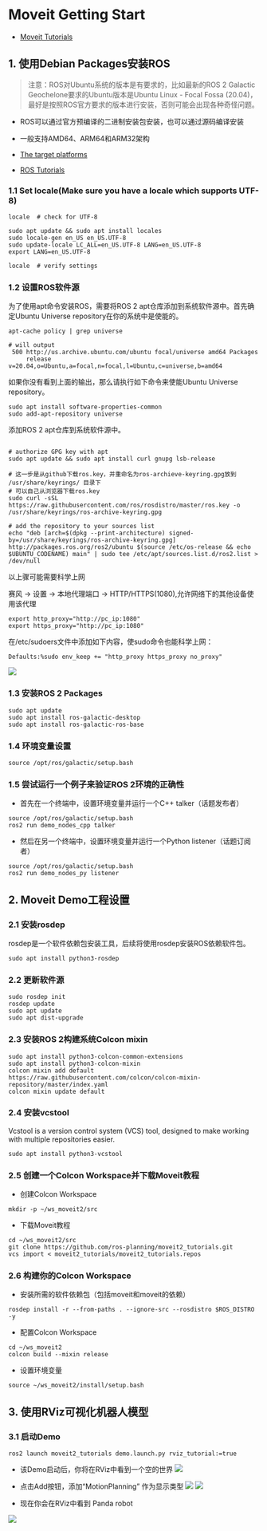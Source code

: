 # Moveit Getting Start

* [Moveit Tutorials](https://moveit.picknik.ai/galactic/doc/tutorials/getting_started/getting_started.html)

## 1. 使用Debian Packages安装ROS

> 注意：ROS对Ubuntu系统的版本是有要求的，比如最新的ROS 2 Galactic Geochelone要求的Ubuntu版本是Ubuntu Linux - Focal Fossa (20.04)，最好是按照ROS官方要求的版本进行安装，否则可能会出现各种奇怪问题。

* ROS可以通过官方预编译的二进制安装包安装，也可以通过源码编译安装
* 一般支持AMD64、ARM64和ARM32架构
* [The target platforms ](https://github.com/ros-infrastructure/rep/blob/master/rep-2000.rst)

* [ROS Tutorials](https://docs.ros.org/en/galactic/Installation.html)

### 1.1 Set locale(Make sure you have a locale which supports UTF-8)

```
locale  # check for UTF-8

sudo apt update && sudo apt install locales
sudo locale-gen en_US en_US.UTF-8
sudo update-locale LC_ALL=en_US.UTF-8 LANG=en_US.UTF-8
export LANG=en_US.UTF-8

locale  # verify settings
```

### 1.2 设置ROS软件源

为了使用apt命令安装ROS，需要将ROS 2 apt仓库添加到系统软件源中。首先确定Ubuntu Universe repository在你的系统中是使能的。

```
apt-cache policy | grep universe

# will output
 500 http://us.archive.ubuntu.com/ubuntu focal/universe amd64 Packages
     release v=20.04,o=Ubuntu,a=focal,n=focal,l=Ubuntu,c=universe,b=amd64
```

如果你没有看到上面的输出，那么请执行如下命令来使能Ubuntu Universe repository。

```
sudo apt install software-properties-common
sudo add-apt-repository universe
```

添加ROS 2 apt仓库到系统软件源中。

```

# authorize GPG key with apt
sudo apt update && sudo apt install curl gnupg lsb-release

# 这一步是从github下载ros.key，并重命名为ros-archieve-keyring.gpg放到 /usr/share/keyrings/ 目录下
# 可以自己从浏览器下载ros.key
sudo curl -sSL https://raw.githubusercontent.com/ros/rosdistro/master/ros.key -o /usr/share/keyrings/ros-archive-keyring.gpg

# add the repository to your sources list
echo "deb [arch=$(dpkg --print-architecture) signed-by=/usr/share/keyrings/ros-archive-keyring.gpg] http://packages.ros.org/ros2/ubuntu $(source /etc/os-release && echo $UBUNTU_CODENAME) main" | sudo tee /etc/apt/sources.list.d/ros2.list > /dev/null
```

以上骤可能需要科学上网

赛风 -> 设置 -> 本地代理端口 -> HTTP/HTTPS(1080),允许网络下的其他设备使用该代理

```
export http_proxy="http://pc_ip:1080" 
export https_proxy="http://pc_ip:1080" 
```

在/etc/sudoers文件中添加如下内容，使sudo命令也能科学上网：

```
Defaults:%sudo env_keep += "http_proxy https_proxy no_proxy"
```

![](img/etc_sudoers.png)


### 1.3 安装ROS 2 Packages

```
sudo apt update
sudo apt install ros-galactic-desktop
sudo apt install ros-galactic-ros-base
```

### 1.4 环境变量设置

```
source /opt/ros/galactic/setup.bash
```

### 1.5 尝试运行一个例子来验证ROS 2环境的正确性

* 首先在一个终端中，设置环境变量并运行一个C++ talker（话题发布者）
```
source /opt/ros/galactic/setup.bash
ros2 run demo_nodes_cpp talker
```

* 然后在另一个终端中，设置环境变量并运行一个Python listener（话题订阅者）

```
source /opt/ros/galactic/setup.bash
ros2 run demo_nodes_py listener
```

## 2. Moveit Demo工程设置

### 2.1 安装rosdep

rosdep是一个软件依赖包安装工具，后续将使用rosdep安装ROS依赖软件包。

```
sudo apt install python3-rosdep
```

### 2.2 更新软件源

```
sudo rosdep init
rosdep update
sudo apt update
sudo apt dist-upgrade
```

### 2.3 安装ROS 2构建系统Colcon mixin

```
sudo apt install python3-colcon-common-extensions
sudo apt install python3-colcon-mixin
colcon mixin add default https://raw.githubusercontent.com/colcon/colcon-mixin-repository/master/index.yaml
colcon mixin update default
```

### 2.4 安装vcstool

Vcstool is a version control system (VCS) tool, designed to make working with multiple repositories easier.

```
sudo apt install python3-vcstool
```

### 2.5 创建一个Colcon Workspace并下载Moveit教程

* 创建Colcon Workspace
```
mkdir -p ~/ws_moveit2/src
```

* 下载Moveit教程
```
cd ~/ws_moveit2/src
git clone https://github.com/ros-planning/moveit2_tutorials.git
vcs import < moveit2_tutorials/moveit2_tutorials.repos
```

### 2.6 构建你的Colcon Workspace


* 安装所需的软件依赖包（包括moveit和moveit的依赖）
```
rosdep install -r --from-paths . --ignore-src --rosdistro $ROS_DISTRO -y
```

* 配置Colcon Workspace

```
cd ~/ws_moveit2
colcon build --mixin release
```

* 设置环境变量

```
source ~/ws_moveit2/install/setup.bash
```

## 3. 使用RViz可视化机器人模型

### 3.1 启动Demo

```
ros2 launch moveit2_tutorials demo.launch.py rviz_tutorial:=true
```

* 该Demo启动后，你将在RViz中看到一个空的世界
![](img/rviz_empty.png)

* 点击Add按钮，添加“MotionPlanning” 作为显示类型
![](img/rviz_click_add.png)
![](img/rviz_plugin_motion_planning_add.png)

* 现在你会在RViz中看到 Panda robot

![](img/rviz_start.png)